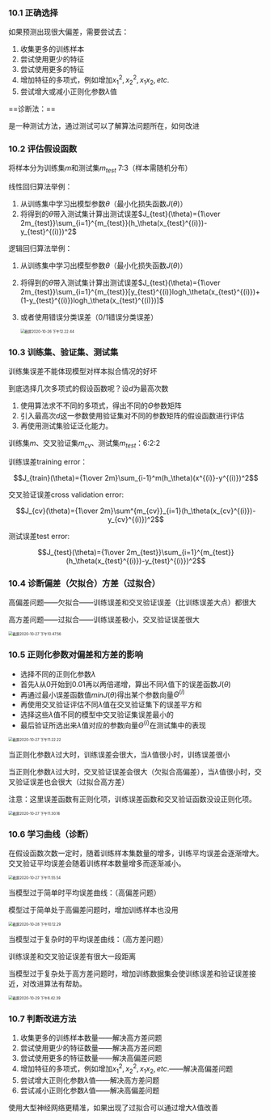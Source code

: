 ### 10.1 正确选择

如果预测出现很大偏差，需要尝试去：

1. 收集更多的训练样本
2. 尝试使用更少的特征
3. 尝试使用更多的特征
4. 增加特征的多项式，例如增加$x^2_1,x^2_2,x_1x_2,etc.$
5. 尝试增大或减小正则化参数$\lambda$值

==诊断法：==

是一种测试方法，通过测试可以了解算法问题所在，如何改进

### 10.2 评估假设函数

将样本分为训练集$m$和测试集$m_{test}$   7:3（样本需随机分布） 

线性回归算法举例：

1. 从训练集中学习出模型参数$\theta$（最小化损失函数$J(\theta)$）
2. 将得到的$\theta$带入测试集计算出测试误差$J_{test}(\theta)={1\over 2m_{test}}\sum_{i=1}^{m_{test}}(h_\theta(x_{test}^{(i)})-y_{test}^{(i)})^2$

逻辑回归算法举例：

1. 从训练集中学习出模型参数$\theta$（最小化损失函数$J(\theta)$）

2. 将得到的$\theta$带入测试集计算出测试误差$J_{test}(\theta)={1\over 2m_{test}}\sum_{i=1}^{m_{test}}[y_{test}^{(i)}logh_\theta(x_{test}^{(i)})+(1-y_{test}^{(i)})logh_\theta(x_{test}^{(i)})]$

3. 或者使用错误分类误差（0/1错误分类误差）

   <img src="https://tva1.sinaimg.cn/large/0081Kckwly1gk5hsp0ysuj30za0gkwh9.jpg" alt="截屏2020-10-26 下午12.22.44" style="zoom:50%;" />

### 10.3 训练集、验证集、测试集

训练集误差不能体现模型对样本拟合情况的好坏

到底选择几次多项式的假设函数呢？设$d$为最高次数

1. 使用算法求不不同的多项式，得出不同的$\Theta$参数矩阵
2. 引入最高次$d$这一参数使用验证集对不同的参数矩阵的假设函数进行评估
3. 再使用测试集验证泛化能力。

训练集$m$、交叉验证集$m_{cv}$、测试集$m_{test}$：6:2:2

训练误差training error：

$$J_{train}(\theta)={1\over 2m}\sum_{i-1}^m(h_\theta)(x^{(i)}-y^{(i)})^2$$

交叉验证误差cross validation error:

$$J_{cv}(\theta)={1\over 2m}\sum^{m_{cv}}_{i=1}(h_\theta(x_{cv}^{(i)})-y_{cv}^{(i)})^2$$

测试误差test error:

$$J_{test}(\theta)={1\over 2m_{test}}\sum_{i=1}^{m_{test}}(h_\theta(x_{test}^{(i)})-y_{test}^{(i)})^2$$

### 10.4 诊断偏差（欠拟合）方差（过拟合）

高偏差问题——欠拟合——训练误差和交叉验证误差（比训练误差大点）都很大

高方差问题——过拟合——训练误差极小，交叉验证误差很大

<img src="https://tva1.sinaimg.cn/large/0081Kckwly1gk5hsoids2j30vk0fk0vm.jpg" alt="截屏2020-10-27 下午10.47.56" style="zoom:50%;" />

### 10.5 正则化参数对偏差和方差的影响

* 选择不同的正则化参数$\lambda$
* 首先$\lambda$从0开始到0.01再以两倍递增，算出不同$\lambda$值下的误差函数$J(\theta)$
* 再通过最小误差函数值$minJ(\theta)$得出某个参数向量$\Theta^{(i)}$
* 再使用交叉验证评估不同$\lambda$值在交叉验证集下的误差平方和
* 选择这些$\lambda$值不同的模型中交叉验证集误差最小的
* 最后验证所选出来$\lambda$值对应的参数向量$\Theta^{(i)}$在测试集中的表现

<img src="https://tva1.sinaimg.cn/large/0081Kckwly1gk5hsqfjotj30vi0gwacl.jpg" alt="截屏2020-10-27 下午11.22.22" style="zoom:50%;" />

当正则化参数$\lambda$过大时，训练误差会很大，当$\lambda$值很小时，训练误差很小

当正则化参数$\lambda$过大时，交叉验证误差会很大（欠拟合高偏差），当$\lambda$值很小时，交叉验证误差也会很大（过拟合高方差）

注意：这里误差函数有正则化项，训练误差函数和交叉验证函数没设正则化项。

<img src="https://tva1.sinaimg.cn/large/0081Kckwly1gk5hsnvw04j30y80goq56.jpg" alt="截屏2020-10-27 下午11.30.16" style="zoom:50%;" />

### 10.6 学习曲线（诊断）

在假设函数次数一定时，随着训练样本集数量的增多，训练平均误差会逐渐增大。交叉验证平均误差会随着训练样本数量增多而逐渐减小。

<img src="https://tva1.sinaimg.cn/large/0081Kckwly1gk5hsc8149j30vw0ggdno.jpg" alt="截屏2020-10-27 下午11.55.54" style="zoom:50%;" />

当模型过于简单时平均误差曲线：（高偏差问题）

模型过于简单处于高偏差问题时，增加训练样本也没用

<img src="https://tva1.sinaimg.cn/large/0081Kckwly1gk6fw8kog7j30t20h63zr.jpg" alt="截屏2020-10-28 下午10.12.29" style="zoom:50%;" />

当模型过于复杂时的平均误差曲线：（高方差问题）

训练误差和交叉验证误差有很大一段距离

当模型过于复杂处于高方差问题时，增加训练数据集会使训练误差和验证误差接近，对改进算法有帮助。

<img src="https://tva1.sinaimg.cn/large/0081Kckwly1gk6fw350l5j30ts0gemyl.jpg" alt="截屏2020-10-29 下午6.42.39" style="zoom:50%;" />

### 10.7 判断改进方法

1. 收集更多的训练样本数量——解决高方差问题
2. 尝试使用更少的特征数量——解决高方差问题
3. 尝试使用更多的特征数量——解决高偏差问题
4. 增加特征的多项式，例如增加$x^2_1,x^2_2,x_1x_2,etc.$——解决高偏差问题
5. 尝试增大正则化参数$\lambda$值——解决高方差问题
6. 尝试减小正则化参数$\lambda$值——解决高偏差问题

使用大型神经网络更精准，如果出现了过拟合可以通过增大$\lambda$值改善